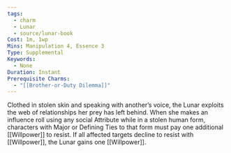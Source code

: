 ```yaml
---
tags:
  - charm
  - Lunar
  - source/lunar-book
Cost: 1m, 1wp
Mins: Manipulation 4, Essence 3
Type: Supplemental
Keywords:
  - None
Duration: Instant
Prerequisite Charms:
  - "[[Brother-or-Duty Dilemma]]"
---
```

Clothed in stolen skin and speaking with another’s voice, the Lunar exploits the web of relationships her prey has left behind. When she makes an influence roll using any social Attribute while in a stolen human form, characters with Major or Defining Ties to that form must pay one additional [[Willpower]] to resist. If all affected targets decline to resist with [[Willpower]], the Lunar gains one [[Willpower]].